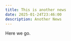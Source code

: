 ```yaml
---
title: This is another news
date: 2025-01-24T23:46:00
description: Another News
---
```

Here we go.
